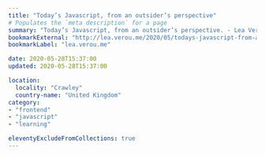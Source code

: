 ```yaml
---
title: "Today’s Javascript, from an outsider’s perspective"
# Populates the `meta description` for a page
summary: "Today’s Javascript, from an outsider’s perspective. - Lea Verou"
bookmarkExternal: "http://lea.verou.me/2020/05/todays-javascript-from-an-outsiders-perspective/"
bookmarkLabel: "lea.verou.me"

date: 2020-05-28T15:37:00
updated: 2020-05-28T15:37:00

location:
  locality: "Crawley"
  country-name: "United Kingdom"
category:
- "frontend"
- "javascript"
- "learning"

eleventyExcludeFromCollections: true
---
```

